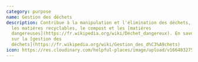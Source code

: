 ```yaml
---
category: purpose
name: Gestion des déchets
description: Contribue à la manipulation et l'élimination des déchets, y compris
  les matiéres recyclables, le compost et les [matiéres
  dangereuses](https://fr.wikipedia.org/wiki/Déchet_dangereux). En savoir plus
  sur la [gestion des
  déchets](https://fr.wikipedia.org/wiki/Gestion_des_d%C3%A9chets)
icon: https://res.cloudinary.com/helpful-places/image/upload/v1664832757/dtpr-icons/purpose/waste_lbmlul.svg
---
```

